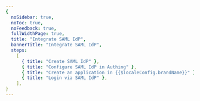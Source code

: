 ```yaml
---
{
  noSidebar: true,
  noToc: true,
  noFeedback: true,
  fullWidthPage: true,
  title: "Integrate SAML IdP",
  bannerTitle: "Integrate SAML IdP",
  steps:
    [
      { title: "Create SAML IdP" },
      { title: "Configure SAML IdP in Authing" },
      { title: "Create an application in {{$localeConfig.brandName}}" },
      { title: "Login via SAML IdP" },
    ],
}
---
```


<IntegrationDetail backLink="/en/guides/connections/enterprise"/>
